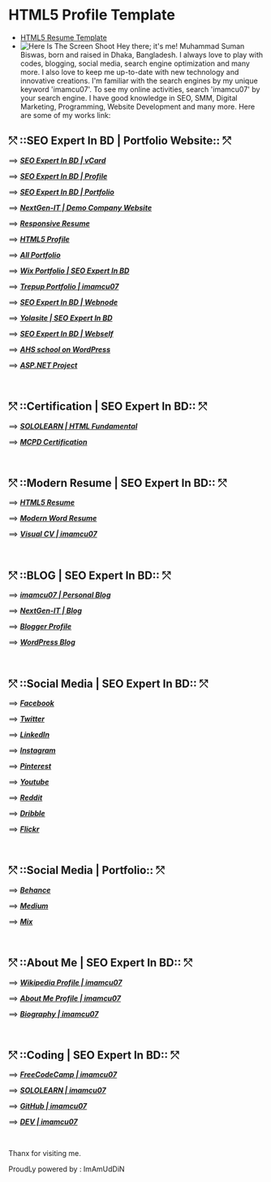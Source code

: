 # HTML5 Profile Template
- [HTML5 Resume Template](http://imamcu07seoexpert.1apps.com/)
- ![Here Is The Screen Shoot](/html5-resume-template.png)
Hey there; it's me! Muhammad Suman Biswas, born and raised in Dhaka, Bangladesh. I always love to play with codes, blogging, social media, search engine optimization and many more. I also love to keep me up-to-date with new technology and innovative creations. I'm familiar with the search engines by my unique keyword 'imamcu07'. To see my online activities, search 'imamcu07' by your search engine. I have good knowledge in SEO, SMM, Digital Marketing, Programming, Website Development and many more. Here are some of my works link:

	
<h2> &#10545; ::SEO Expert In BD | Portfolio Website:: &#10545; </h2>

<p> &#10233; <a href="http://imamcu07.1apps.com"  target="_blank"  title="Click to See vCard Of imamcu07; SEO Expert In BD." ><b><i> SEO Expert In BD | vCard </i></b></a> </p> 
<p> &#10233; <a href="http://seoexpertinbd.1apps.com"  target="_blank"  title="Click to See SEO Expert Profile Of imamcu07; SEO Expert In BD."><b><i> SEO Expert In BD | Profile </i></b></a></p>
<p> &#10233; <a href="http://imamcu07portfolio.1apps.com"  target="_blank" title="Click to See SEO Expert Profile Of imamcu07; SEO Expert In BD."> <b><i> SEO Expert In BD | Portfolio </i></b></a></p>
<p> &#10233; <a href="http://nextgenitbd.1apps.com" target="_blank" title="Click to See NextGen-IT Of imamcu07; SEO Expert In BD."> <b><i> NextGen-IT | Demo Company Website </i></b></a>	</p>
<p> &#10233; <a href="http://rahela.1apps.com" target="_blank" title="Click to See Responsive Resume Of imamcu07; SEO Expert In BD."><b><i> Responsive Resume </i></b></a></p>
<p> &#10233; <a href="http://imamcu07seoexpert.1apps.com/" target="_blank" title="Click to See HTML5 Profile Of imamcu07; SEO Expert In BD."><b><i> HTML5 Profile </i></b></a></p>
<p> &#10233; <a href="http://bit.ly/seo-expert-portfolio" target="_blank" title="Click to See All Portfolio Of imamcu07; SEO Expert In BD." ><b><i> All Portfolio </i></b></a></p>
<p> &#10233; <a href="https://imamcu07.wixsite.com/portfolio"  target="_blank" title="Click to See Wix Portfolio Of imamcu07; SEO Expert In BD."><b><i> Wix Portfolio | SEO Expert In BD </i></b></a></p>
<p> &#10233; <a href="https://www.trepup.com/imamuddin" target="_blank" title="Click to See Trepup Portfolio Of imamcu07; SEO Expert In BD."><b><i> Trepup Portfolio | imamcu07 </i></b></a></p>
<p> &#10233; <a href="https://seo-expert-in-bd.webnode.com/" target="_blank" title="Click to See Webnode Portfolio Of imamcu07; SEO Expert In BD."><b><i> SEO Expert In BD | Webnode</i></b></a></p>
<p> &#10233; <a href="https://imamcu07.yolasite.com/" target="_blank" title="Click to See Yolasite Of imamcu07; SEO Expert In BD."><b><i> Yolasite | SEO Expert In BD</i></b></a></p>
<p> &#10233; <a href="https://seo-expert-in-bd-19.webself.net/" target="_blank" title="Click to See Webself Of imamcu07; SEO Expert In BD."><b><i> SEO Expert In BD | Webself</i></b></a></p>
<p> &#10233; <a href="https://ahs2017.000webhostapp.com" target="_blank" title="Click to See WordPress Website Of imamcu07; SEO Expert In BD."><b><i> AHS school on WordPress</i></b></a></p>
<p> &#10233; <a href="http://www.imamonline2017.somee.com/" target="_blank" title="Click to See ASP.NET Website Of imamcu07; SEO Expert In BD."><b><i> ASP.NET Project</i></b></a></p>
<br>

<h2> &#10545; ::Certification | SEO Expert In BD:: &#10545; </h2>
<p> &#10233; <a href="http://bit.ly/html-cert" target="_blank" title="Click to See SOLOLEARN Certification Of imamcu07; SEO Expert In BD."><b><i> SOLOLEARN | HTML Fundamental </i></b></a></p>
<p> &#10233; <a href="http://bit.ly/mcpd-cert-imam-uddin" target="_blank" title="Click to See MCPD Certification Of imamcu07; SEO Expert In BD."><b><i> MCPD Certification </i></b></a></p>
<br>

<h2> &#10545; ::Modern Resume | SEO Expert In BD:: &#10545; </h2>
<p> &#10233; <a href="https://imamcu07.000webhostapp.com/" target="_blank" title="Click to See HTML5 Resume Of imamcu07; SEO Expert In BD."><b><i> HTML5 Resume </i></b></a></p>
<p> &#10233; <a href="http://bit.ly/seo-expert-in-bd-resume" target="_blank" title="Click to See Modern Word Resume Of imamcu07; SEO Expert In BD."><b><i> Modern Word Resume </i></b></a></p>
<p> &#10233; <a href="https://www.visualcv.com/imamcu07" target="_blank" title="Click to See Modern Word Resume Of imamcu07; SEO Expert In BD."><b><i> Visual CV | imamcu07 </i></b></a></p>
<br>

<h2> &#10545; ::BLOG | SEO Expert In BD:: &#10545; </h2>
<p> &#10233; <a href="https://imamcu07.blogspot.com/" target="_blank" title="Click to See Personal Blog Of imamcu07; SEO Expert In BD."><b><i> imamcu07 | Personal Blog</i></b></a></p>
<p> &#10233; <a href="https://nextgen-it-bd.blogspot.com" target="_blank" title="Click to See NextGen-IT Blog Of imamcu07; SEO Expert In BD."><b><i> NextGen-IT | Blog</i></b></a></p>
<p> &#10233; <a href="https://seo-expert-in-bd.blogspot.com/" target="_blank" title="Click to See Blogger Profile Of imamcu07; SEO Expert In BD."><b><i> Blogger Profile</i></b></a></p>
<p> &#10233; <a href="https://imamcu07.wordpress.com/" target="_blank" title="Click to See WordPress Profile Of imamcu07; SEO Expert In BD."><b><i> WordPress Blog</i></b></a></p>
<br>

<h2> &#10545; ::Social Media | SEO Expert In BD:: &#10545; </h2>
<p> &#10233; <a href="https://facebook.com/imamcu07" target="_blank" title="Click to See Facebook Profile Of imamcu07; SEO Expert In BD."><b><i> Facebook </i></b></a></p>
<p> &#10233; <a href="https://www.twitter.com/imamcu07" target="_blank" title="Click to See Twitter Profile Of imamcu07; SEO Expert In BD."><b><i> Twitter </i></b></a></p>
<p> &#10233; <a href="https://www.linkedin.com/in/imamcu07" target="_blank" title="Click to See LinkedIn Profile Of imamcu07; SEO Expert In BD."><b><i> LinkedIn </i></b></a></p>
<p> &#10233; <a href="https://instagram.com/m.imamcu07" target="_blank" title="Click to See Instagram Profile Of imamcu07; SEO Expert In BD."><b><i> Instagram</i></b></a></p>
<p> &#10233; <a href="https://pinterest.com/imamcu07/" target="_blank" title="Click to See Pinterest Profile Of imamcu07; SEO Expert In BD."><b><i> Pinterest</i></b></a></p>
<p> &#10233; <a href="https://www.youtube.com/user/imamcu70/" target="_blank" title="Click to See Youtube Profile Of imamcu07; SEO Expert In BD."><b><i> Youtube</i></b></a></p>
<p> &#10233; <a href="https://www.reddit.com/user/imamcu307/" target="_blank" title="Click to See Reddit Profile Of imamcu07; SEO Expert In BD."><b><i> Reddit</i></b></a></p>
<p> &#10233; <a href="https://dribbble.com/imamcu07/" target="_blank" title="Click to See Dribble Profile Of imamcu07; SEO Expert In BD."><b><i> Dribble</i></b></a></p>
<p> &#10233; <a href="https://www.flickr.com/people/imamcu307/" target="_blank" title="Click to See Flickr Profile Of imamcu07; SEO Expert In BD."><b><i> Flickr</i></b></a></p>
<br>


<h2> &#10545; ::Social Media | Portfolio:: &#10545; </h2>
<p> &#10233; <a href="https://www.behance.net/imamcu07/" target="_blank" title="Click to See Behance Profile Of imamcu07; SEO Expert In BD."><b><i> Behance</i></b></a></p>
<p> &#10233; <a href="https://medium.com/@imamcu07/" target="_blank" title="Click to See Medium Profile Of imamcu07; SEO Expert In BD."><b><i> Medium</i></b></a></p>
<p> &#10233; <a href="https://mix.com/imamcu07/" target="_blank" title="Click to See Mix Profile Of imamcu07; SEO Expert In BD."><b><i> Mix</i></b></a></p>
<br>

<h2> &#10545; ::About Me | SEO Expert In BD:: &#10545; </h2>
<p> &#10233; <a href="http://bit.ly/wiki-imamcu07" target="_blank" title="Click to See Wikipedia Profile Of imamcu07; SEO Expert In BD."><b><i> Wikipedia Profile | imamcu07</i></b></a></p>
<p> &#10233; <a href="https://about.me/imamcu07" target="_blank" title="Click to See About Me Profile Of imamcu07; SEO Expert In BD."><b><i> About Me Profile | imamcu07</i></b></a></p>
<p> &#10233; <a href="https://prabook.com/web/imam.uddin/3754140" target="_blank" title="Click to See Biography Profile Of imamcu07; SEO Expert In BD."><b><i> Biography | imamcu07</i></b></a></p>
<br>

<h2> &#10545; ::Coding | SEO Expert In BD:: &#10545; </h2>
<p> &#10233; <a href="https://www.freecodecamp.org/imamcu07" target="_blank" title="Click to See Free Code Camp Profile Of imamcu07; SEO Expert In BD."><b><i> FreeCodeCamp | imamcu07</i></b></a></p>
<p> &#10233; <a href="https://www.sololearn.com/Profile/13136177" target="_blank" title="Click to SOLOLEARN Profile Of imamcu07; SEO Expert In BD."><b><i> SOLOLEARN | imamcu07</i></b></a></p>
<p> &#10233; <a href="https://github.com/imamcu07" target="_blank" title="Click to See GitHub Profile Of imamcu07; SEO Expert In BD."><b><i> GitHub | imamcu07</i></b></a></p>
<p> &#10233; <a href="https://dev.to/imamcu07" target="_blank" title="Click to See DEV Profile Of imamcu07; SEO Expert In BD."><b><i> DEV | imamcu07</i></b></a></p>
<br>


Thanx for visiting me.

ProudLy powered by : ImAmUdDiN